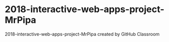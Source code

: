 # 2018-interactive-web-apps-project-MrPipa
2018-interactive-web-apps-project-MrPipa created by GitHub Classroom
